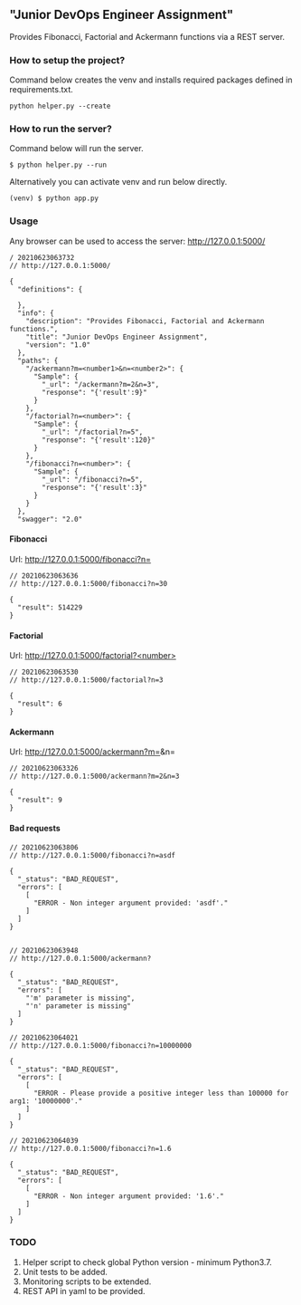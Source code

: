 ## "Junior DevOps Engineer Assignment"
Provides Fibonacci, Factorial and Ackermann functions via a REST server.
### How to setup the project?
Command below creates the venv and installs required packages defined in requirements.txt.

    python helper.py --create


### How to run the server?
Command below will run the server.

    $ python helper.py --run
    
Alternatively you can activate venv and run below directly.

    (venv) $ python app.py


### Usage
Any browser can be used to access the server: http://127.0.0.1:5000/

    / 20210623063732
    // http://127.0.0.1:5000/
    
    {
      "definitions": {
        
      },
      "info": {
        "description": "Provides Fibonacci, Factorial and Ackermann functions.",
        "title": "Junior DevOps Engineer Assignment",
        "version": "1.0"
      },
      "paths": {
        "/ackermann?m=<number1>&n=<number2>": {
          "Sample": {
            "_url": "/ackermann?m=2&n=3",
            "response": "{'result':9}"
          }
        },
        "/factorial?n=<number>": {
          "Sample": {
            "_url": "/factorial?n=5",
            "response": "{'result':120}"
          }
        },
        "/fibonacci?n=<number>": {
          "Sample": {
            "_url": "/fibonacci?n=5",
            "response": "{'result':3}"
          }
        }
      },
      "swagger": "2.0"

#### Fibonacci
Url: http://127.0.0.1:5000/fibonacci?n=<number>

    // 20210623063636
    // http://127.0.0.1:5000/fibonacci?n=30
    
    {
      "result": 514229
    }

#### Factorial
Url: http://127.0.0.1:5000/factorial?<number>

    // 20210623063530
    // http://127.0.0.1:5000/factorial?n=3
    
    {
      "result": 6
    }

#### Ackermann
Url: http://127.0.0.1:5000/ackermann?m=<number>&n=<number>
    
    // 20210623063326
    // http://127.0.0.1:5000/ackermann?m=2&n=3
    
    {
      "result": 9
    }
    
#### Bad requests

    // 20210623063806
    // http://127.0.0.1:5000/fibonacci?n=asdf
    
    {
      "_status": "BAD_REQUEST",
      "errors": [
        [
          "ERROR - Non integer argument provided: 'asdf'."
        ]
      ]
    }
    
    
    // 20210623063948
    // http://127.0.0.1:5000/ackermann?
    
    {
      "_status": "BAD_REQUEST",
      "errors": [
        "'m' parameter is missing",
        "'n' parameter is missing"
      ]
    }
    
    // 20210623064021
    // http://127.0.0.1:5000/fibonacci?n=10000000
    
    {
      "_status": "BAD_REQUEST",
      "errors": [
        [
          "ERROR - Please provide a positive integer less than 100000 for arg1: '10000000'."
        ]
      ]
    }
    
    // 20210623064039
    // http://127.0.0.1:5000/fibonacci?n=1.6
    
    {
      "_status": "BAD_REQUEST",
      "errors": [
        [
          "ERROR - Non integer argument provided: '1.6'."
        ]
      ]
    }

### TODO
1. Helper script to check global Python version - minimum Python3.7.
2. Unit tests to be added.
3. Monitoring scripts to be extended.
4. REST API in yaml to be provided.